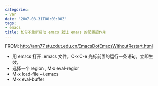```yaml
---
categories:
- var
date: "2007-08-31T00:00:00Z"
tags:
- emacs
title: 如何不重新启动 emacs 就让 emacs 的配置起作用
---
```


FROM: <http://ann77.stu.cdut.edu.cn/EmacsDotEmacsWithoutRestart.html>

- 用 emacs 打开 .emacs 文件，C-x C-e 光标前面的运行一条语句。立即生效。
- 选择一个 region , M-x eval-region
- M-x load-file ~/.emacs
- M-x eval-buffer
